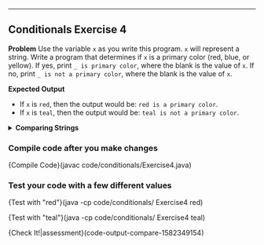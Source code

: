 ----------

## Conditionals Exercise 4

**Problem**
Use the variable `x` as you write this program. `x` will represent a string. Write a program that determines if `x` is a primary color (red, blue, or yellow). If yes, print `_ is primary color`, where the blank is the value of `x`. If no, print `_ is not a primary color`, where the blank is the value of `x`.

**Expected Output**
* If `x` is `red`, then the output would be: `red is a primary color`.
* If `x` is `teal`, then the output would be: `teal is not a primary color`.

<details><summary><b>Comparing Strings</b></summary>If you choose to directly compare Strings, you may be tempted to write <code>x == "red"</code>. However, this won't behave as expected. Instead, use <code>.equals()</code>. For example, <code>x.equals("red")</code>.</details>

### Compile code after you make changes

{Compile Code}(javac code/conditionals/Exercise4.java)

### Test your code with a few different values

{Test with "red"}(java -cp code/conditionals/ Exercise4 red)

{Test with "teal"}(java -cp code/conditionals/ Exercise4 teal)

{Check It!|assessment}(code-output-compare-1582349154)
